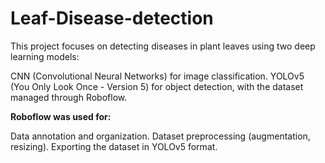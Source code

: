 # Leaf-Disease-detection

This project focuses on detecting diseases in plant leaves using two deep learning models:

CNN (Convolutional Neural Networks) for image classification.
YOLOv5 (You Only Look Once - Version 5) for object detection, with the dataset managed through Roboflow.


**Roboflow was used for:**

Data annotation and organization.
Dataset preprocessing (augmentation, resizing).
Exporting the dataset in YOLOv5 format.
